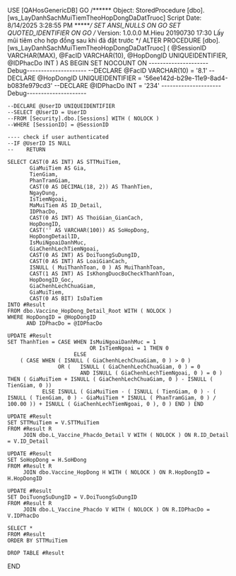 USE [QAHosGenericDB]
GO
/****** Object:  StoredProcedure [dbo].[ws_LayDanhSachMuiTiemTheoHopDongDaDatTruoc]    Script Date: 8/14/2025 3:28:55 PM ******/
SET ANSI_NULLS ON
GO
SET QUOTED_IDENTIFIER ON
GO
/*
Version: 1.0.0.0 M.Hieu 20190730 17:30 Lấy mũi tiêm cho hợp đồng sau khi đã đặt trước
*/
ALTER PROCEDURE [dbo].[ws_LayDanhSachMuiTiemTheoHopDongDaDatTruoc]
(
    @SessionID VARCHAR(MAX),
    @FacID VARCHAR(10),
    @HopDongID UNIQUEIDENTIFIER,
    @IDPhacDo INT
)
AS
BEGIN
    SET NOCOUNT ON
    ---------------------Debug---------------------
    --DECLARE @FacID VARCHAR(10) = '8.1'
    --DECLARE @HopDongID UNIQUEIDENTIFIER = '56ee142d-b29e-11e9-8ad4-b083fe979cd3'
    --DECLARE @IDPhacDo INT = '234'
    ---------------------Debug---------------------

    --DECLARE @UserID UNIQUEIDENTIFIER
    --SELECT @UserID = UserID
    --FROM [Security].dbo.[Sessions] WITH ( NOLOCK )
    --WHERE [SessionID] = @SessionID

    ---- check if user authenticated
    --IF @UserID IS NULL
    --    RETURN

    SELECT CAST(0 AS INT) AS STTMuiTiem,
           GiaMuiTiem AS Gia,
           TienGiam,
           PhanTramGiam,
           CAST(0 AS DECIMAL(18, 2)) AS ThanhTien,
           NgayDung,
           IsTiemNgoai,
           MaMuiTiem AS ID_Detail,
           IDPhacDo,
           CAST(0 AS INT) AS ThoiGian_GianCach,
           HopDongID,
           CAST('' AS VARCHAR(100)) AS SoHopDong,
           HopDongDetailID,
           IsMuiNgoaiDanhMuc,
           GiaChenhLechTiemNgoai,
           CAST(0 AS INT) AS DoiTuongSuDungID,
           CAST(0 AS INT) AS LoaiGianCach,
           ISNULL ( MuiThanhToan, 0 ) AS MuiThanhToan,
           CAST(1 AS INT) AS IsKhongDuocBoCheckThanhToan,
           HopDongID_Goc,
           GiaChenhLechChuaGiam,
           GiaMuiTiem,
		   CAST(0 AS BIT) IsDaTiem 
    INTO #Result
    FROM dbo.Vaccine_HopDong_Detail_Root WITH ( NOLOCK )
    WHERE HopDongID = @HopDongID
          AND IDPhacDo = @IDPhacDo

    UPDATE #Result
    SET ThanhTien = CASE WHEN IsMuiNgoaiDanhMuc = 1
                              OR IsTiemNgoai = 1 THEN 0
                         ELSE
        ( CASE WHEN ( ISNULL ( GiaChenhLechChuaGiam, 0 ) > 0 )
                    OR (   ISNULL ( GiaChenhLechChuaGiam, 0 ) = 0
                           AND ISNULL ( GiaChenhLechTiemNgoai, 0 ) = 0 ) THEN ( GiaMuiTiem + ISNULL ( GiaChenhLechChuaGiam, 0 ) - ISNULL ( TienGiam, 0 ))
               ELSE ISNULL ( GiaMuiTiem - ( ISNULL ( TienGiam, 0 ) - ( ISNULL ( TienGiam, 0 ) - GiaMuiTiem * ISNULL ( PhanTramGiam, 0 ) / 100.00 )) + ISNULL ( GiaChenhLechTiemNgoai, 0 ), 0 ) END ) END

    UPDATE #Result
    SET STTMuiTiem = V.STTMuiTiem
    FROM #Result R
         JOIN dbo.L_Vaccine_Phacdo_Detail V WITH ( NOLOCK ) ON R.ID_Detail = V.ID_Detail

    UPDATE #Result
    SET SoHopDong = H.SoHDong
    FROM #Result R
         JOIN dbo.Vaccine_HopDong H WITH ( NOLOCK ) ON R.HopDongID = H.HopDongID

    UPDATE #Result
    SET DoiTuongSuDungID = V.DoiTuongSuDungID
    FROM #Result R
         JOIN dbo.L_Vaccine_Phacdo V WITH ( NOLOCK ) ON R.IDPhacDo = V.IDPhacDo

    SELECT *
    FROM #Result
    ORDER BY STTMuiTiem

    DROP TABLE #Result
END